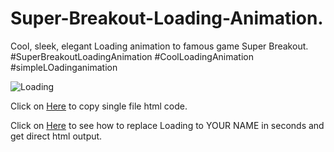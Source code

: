 # Super-Breakout-Loading-Animation.
Cool, sleek, elegant Loading animation to famous game Super Breakout. #SuperBreakoutLoadingAnimation #CoolLoadingAnimation #simpleLOadinganimation

![Loading](https://media4.giphy.com/media/v1.Y2lkPTc5MGI3NjExajFkM2hrcmJ6Nmc2ZHZjZm1zcGMzamRmYzdqaHBqZGR6d3k4ZzBqZiZlcD12MV9pbnRlcm5hbF9naWZfYnlfaWQmY3Q9Zw/cWJworUlB4B6OUhtos/giphy.gif)


Click on [Here](https://github.com/harshmaybe/Super-Breakout-Loading-Animation./blob/main/Loading.html) to copy single file html code.

Click on [Here](https://github.com/harshmaybe/Super-Breakout-Custom-Name-Loading-Animation) to see how to replace Loading to YOUR NAME in seconds and get direct html output.

